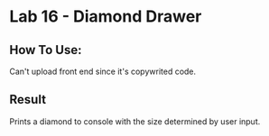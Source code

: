 # Lab 16 - Diamond Drawer

## How To Use:
Can't upload front end since it's copywrited code.

## Result
Prints a diamond to console with the size determined by user input.
